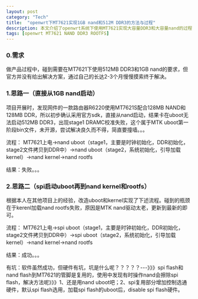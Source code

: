 ```yaml
---
layout: post
category: "Tech"
title:  "openwrt下MT7621实现1GB nand和512M DDR3的方法与过程"
description: 本文介绍了openwrt系统下使用MT7621实现大容量DDR3和大容量nand的过程。
tags: [openwrt MT7621 NAND DDR3 ROOTFS]
---
```


### 0.需求 ### 
做产品过程中，碰到需要在MT7621下使用512MB DDR3和1GB nand的要求，但官方并没有给出解决方案，通过自己的长达2-3个月慢慢摸索终于解决。

### 1.思路一（直接从1GB nand启动）  ### 
项目开展时，发现网件的一款路由器R6220使用MT7621S配合128MB NAND和128MB DDR，所以初步确认采用官方sdk，直接从nand启动，结果卡在uboot无法启动512MB DDR3，出现stage1 DRAMC校准失败，这个属于MTK uboot第一阶段bin文件，未开源，尝试解决良久而不得，简直要撞墙。。。

流程：
MT7621上电->nand uboot（stage1，主要是时钟初始化，DDR初始化，stage2文件拷贝到DDR中）->nand uboot（stage2，系统初始化，引导加载kernel）->nand kernel->nand rootfs

结果：失败。。。


### 2.思路二（spi启动uboot再到nand kernel和rootfs） ### 
根据本人在其他项目上的经验，改造uboot和kernel实现了下述流程。碰到的瓶颈在于kerenl加载nand rootfs失败，原因是MTK nand驱动太老，更新到最新的即可。

流程：
MT7621上电->spi uboot（stage1，主要是时钟初始化，DDR初始化，stage2文件拷贝到DDR中）->spi uboot（stage2，系统初始化，引导加载kernel）->nand kernel->nand rootfs

结果：成功。。。

有坑：软件虽然成功，但硬件有坑，坑是什么呢？？？？？---》》》spi flash和nand flash到MT7621的管脚是复用的，使用中发现有时操作nand会擦除spi flash，解决方法呢》》》1、还是用nand uboot吧；2、spi复用部分增加控制选通硬件，默认spi flash选用，加载spi flash的uboot后，disable spi flash硬件。
